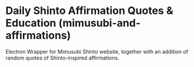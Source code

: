 # Daily Shinto Affirmation Quotes & Education (mimusubi-and-affirmations)
Electron Wrapper for Mimusubi Shinto website, together with an addition of random quotes of Shinto-inspired affirmations.
